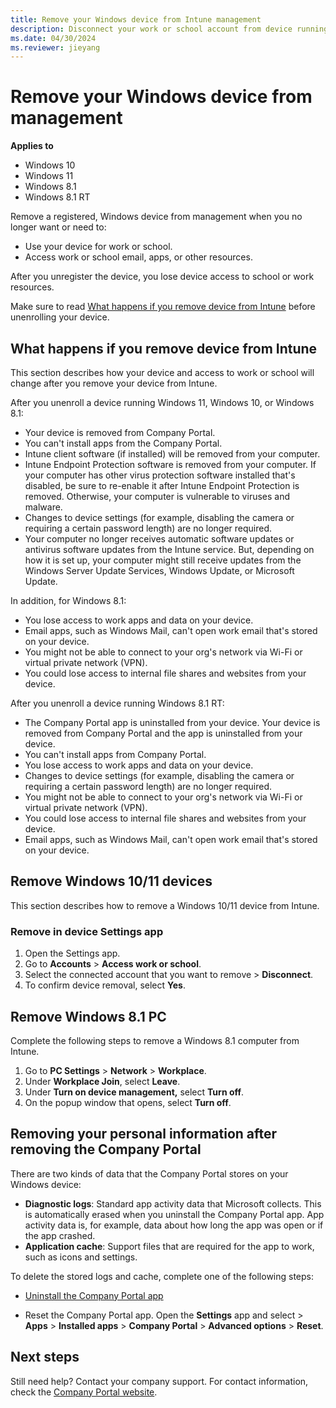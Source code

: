 ```yaml
---
title: Remove your Windows device from Intune management
description: Disconnect your work or school account from device running Windows 10/11.
ms.date: 04/30/2024
ms.reviewer: jieyang
---
```


# Remove your Windows device from management

**Applies to**
- Windows 10
- Windows 11
- Windows 8.1
- Windows 8.1 RT

Remove a registered, Windows device from management when you no longer want or need to:
* Use your device for work or school.
* Access work or school email, apps, or other resources.

After you unregister the device, you lose device access to school or work resources.

Make sure to read [What happens if you remove device from Intune](unenroll-your-device-from-intune-windows.md#what-happens-if-you-remove-device-from-intune) before unenrolling your device.

## What happens if you remove device from Intune
This section describes how your device and access to work or school will change after you remove your device from Intune.

After you unenroll a device running Windows 11, Windows 10, or Windows 8.1:

- Your device is removed from Company Portal.
- You can't install apps from the Company Portal.
- Intune client software (if installed) will be removed from your computer.
- Intune Endpoint Protection software is removed from your computer. If your computer has other virus protection software installed that's disabled, be sure to re-enable it after Intune Endpoint Protection is removed. Otherwise, your computer is vulnerable to viruses and malware.
- Changes to device settings (for example, disabling the camera or requiring a certain password length) are no longer required.
- Your computer no longer receives automatic software updates or antivirus software updates from the Intune service. But, depending on how it is set up, your computer might still receive updates from the Windows Server Update Services, Windows Update, or Microsoft Update.

In addition, for Windows 8.1:

- You lose access to work apps and data on your device.
- Email apps, such as Windows Mail, can't open work email that's stored on your device.
- You might not be able to connect to your org's network via Wi-Fi or virtual private network (VPN).
- You could lose access to internal file shares and websites from your device.


After you unenroll a device running Windows 8.1 RT:

- The Company Portal app is uninstalled from your device. Your device is removed from Company Portal and the app is uninstalled from your device.
- You can't install apps from Company Portal.
- You lose access to work apps and data on your device.
- Changes to device settings (for example, disabling the camera or requiring a certain password length) are no longer required.
- You might not be able to connect to your org's network via Wi-Fi or virtual private network (VPN).
- You could lose access to internal file shares and websites from your device.
- Email apps, such as Windows Mail, can't open work email that's stored on your device.


## Remove Windows 10/11 devices
This section describes how to remove a Windows 10/11 device from Intune.

### Remove in device Settings app
1. Open the Settings app.
2. Go to **Accounts** > **Access work or school**.
3. Select the connected account that you want to remove > **Disconnect**.
4. To confirm device removal, select **Yes**.

## Remove Windows 8.1 PC
Complete the following steps to remove a Windows 8.1 computer from Intune.

1. Go to **PC Settings** > **Network** > **Workplace**.
2. Under **Workplace Join**, select **Leave**.
3. Under **Turn on device management,** select **Turn off**.
4. On the popup window that opens, select **Turn off**.


## Removing your personal information after removing the Company Portal

There are two kinds of data that the Company Portal stores on your Windows device:

- **Diagnostic logs**: Standard app activity data that Microsoft collects. This is automatically erased when you uninstall the Company Portal app. App activity data is, for example, data about how long the app was open or if the app crashed.
- **Application cache**: Support files that are required for the app to work, such as icons and settings.

To delete the stored logs and cache, complete one of the following steps:

* [Uninstall the Company Portal app](https://support.microsoft.com/help/4028003/windows-10-uninstall-apps-and-programs)

* Reset the Company Portal app. Open the **Settings** app and select > **Apps** > **Installed apps** > **Company Portal** > **Advanced options** > **Reset**.

## Next steps

Still need help? Contact your company support. For contact information, check the [Company Portal website](https://go.microsoft.com/fwlink/?linkid=2010980).
